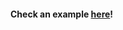 #### Check an example [here](http://chiayi-lin.github.io/VBA_Tools/SFDC-Data-Improving-Tool-Guide.html)!
